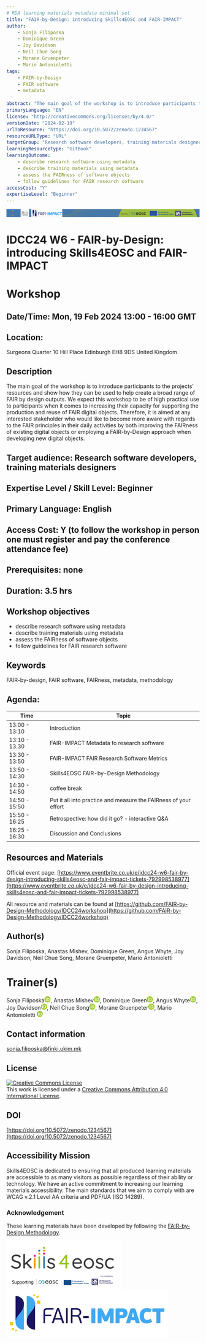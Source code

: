 ```yaml
---
# RDA learning materials metadata minimal set
title: "FAIR-by-Design: introducing Skills4EOSC and FAIR-IMPACT"
author: 
    - Sonja Filiposka 
    - Dominique Green
    - Joy Davidson
    - Neil Chue Song
    - Morane Gruenpeter
    - Mario Antonioletti
tags: 
    - FAIR-by-Design
    - FAIR software
    - metadata

abstract: "The main goal of the workshop is to introduce participants to the projects’ resources and show how they can be used to help create a broad range of FAIR by design outputs. We expect this workshop to be of high practical use to participants when it comes to increasing their capacity for supporting the production and reuse of FAIR digital objects. Therefore, it is aimed at any interested stakeholder who would like to become more aware with regards to the FAIR principles in their daily activities by both improving the FAIRness of existing digital objects or employing a FAIR-by-Design approach when developing new digital objects."
primaryLanguage: "EN"
license: "http://creativecommons.org/licenses/by/4.0/"
versionDate: "2024-02-19"
urlToResource: "https://doi.org/10.5072/zenodo.1234567"
resourceURLType: "URL"
targetGroup: "Research software developers, training materials designers"
learningResourceType: "GitBook"
learningOutcome: 
    - describe research software using metadata 
    - describe training materials using metadata
    - assess the FAIRness of software objects
    - follow guidelines for FAIR research software
accessCost: "Y"
expertiseLevel: "Beginner"
---
```


![Header with funding information](./attachments/header.png)

# IDCC24 W6 - FAIR-by-Design: introducing Skills4EOSC and FAIR-IMPACT 

# Workshop

## Date/Time: Mon, 19 Feb 2024 13:00 - 16:00 GMT

## Location: 
Surgeons Quarter
10 Hill Place Edinburgh EH8 9DS United Kingdom

## Description

The main goal of the workshop is to introduce participants to the projects’ resources and show how they can be used to help create a broad range of FAIR by design outputs. We expect this workshop to be of high practical use to participants when it comes to increasing their capacity for supporting the production and reuse of FAIR digital objects. Therefore, it is aimed at any interested stakeholder who would like to become more aware with regards to the FAIR principles in their daily activities by both improving the FAIRness of existing digital objects or employing a FAIR-by-Design approach when developing new digital objects.

## Target audience: Research software developers, training materials designers

## Expertise Level / Skill Level: Beginner

## Primary Language: English

## Access Cost: Y (to follow the workshop in person one must register and pay the conference attendance fee)

## Prerequisites: none

## Duration: 3.5 hrs

## Workshop objectives

- describe research software using metadata 
- describe training materials using metadata
- assess the FAIRness of software objects
- follow guidelines for FAIR research software

## Keywords

FAIR-by-design, FAIR software, FAIRness, metadata, methodology

## Agenda:

| Time | Topic             |
|-----------|-------------------|
| 13:00 - 13:10  | Introduction   |
| 13:10 - 13.30  | FAIR-IMPACT Metadata fo research software   |
| 13:30 - 13:50  | FAIR-IMPACT FAIR Research Software Metrics      |
| 13:50 - 14:30  | Skills4EOSC FAIR-by-Design Methodology   |
| 14:30 - 14:50  | coffee break       |
| 14:50 - 15:50  | Put it all into practice and measure the FAIRness of your effort   |
| 15:50 - 16:25  | Retrospective: how did it go? - interactive Q&A   |
| 16:25 - 16:30  | Discussion and Conclusions

## Resources and Materials

Official event page: [https://www.eventbrite.co.uk/e/idcc24-w6-fair-by-design-introducing-skills4eosc-and-fair-impact-tickets-792998538977](https://www.eventbrite.co.uk/e/idcc24-w6-fair-by-design-introducing-skills4eosc-and-fair-impact-tickets-792998538977)

All resource and materials can be found at [https://github.com/FAIR-by-Design-Methodology/IDCC24workshop](https://github.com/FAIR-by-Design-Methodology/IDCC24workshop)

## Author(s)

Sonja Filiposka, Anastas Mishev, Dominique Green, Angus Whyte, Joy Davidson, Neil Chue Song, Morane Gruenpeter, Mario Antonioletti

# Trainer(s)

Sonja Filiposka[![ORCID logo](./attachments/orcid_16x16.webp)](https://orcid.org/0000-0003-0034-2855), Anastas Mishev[![ORCID logo](./attachments/orcid_16x16.webp)](https://orcid.org/0000-0001-7271-6655), Dominique Green[![ORCID logo](./attachments/orcid_16x16.webp)](https://orcid.org/0000-0002-9411-4281), Angus	Whyte[![ORCID logo](./attachments/orcid_16x16.webp)](https://orcid.org/0000-0002-5198-0833), Joy Davidson[![ORCID logo](./attachments/orcid_16x16.webp)](https://orcid.org/0000-0003-3484-7675), Neil Chue Song[![ORCID logo](./attachments/orcid_16x16.webp)](https://orcid.org/0000-0002-8876-7606), Morane Gruenpeter[![ORCID logo](./attachments/orcid_16x16.webp)](https://orcid.org/0000-0002-9777-5560), Mario Antonioletti [![ORCID logo](./attachments/orcid_16x16.webp)](https://orcid.org/0000-0002-2486-7990)

## Contact information

[sonja.filiposka@finki.ukim.mk](mailto:sonja.filiposka@finki.ukim.mk)

## License

<a rel="license" href="http://creativecommons.org/licenses/by/4.0/"><img alt="Creative Commons License" style="border-width:0" src="https://i.creativecommons.org/l/by/4.0/88x31.png" /></a><br />This work is licensed under a <a rel="license" href="http://creativecommons.org/licenses/by/4.0/">Creative Commons Attribution 4.0 International License</a>.

## DOI

[https://doi.org/10.5072/zenodo.1234567](https://doi.org/10.5072/zenodo.1234567)

## Accessibility Mission

Skills4EOSC is dedicated to ensuring that all produced learning materials are accessible to as many visitors as possible regardless of their ability or technology. We have an active commitment to increasing our learning materials accessibility. The main standards that we aim to comply with are WCAG v.2.1 Level AA criteria and PDF/UA (ISO 14289).

### Acknowledgement

These learning materials have been developed by following the [FAIR-by-Design Methodology](https://doi.org/10.5281/zenodo.7875540).

![Skills4EOSC logo](./attachments/skills4eosc.png) ![FAIR-IMPACT logo](./attachments/FAIR-IMPACT.png)